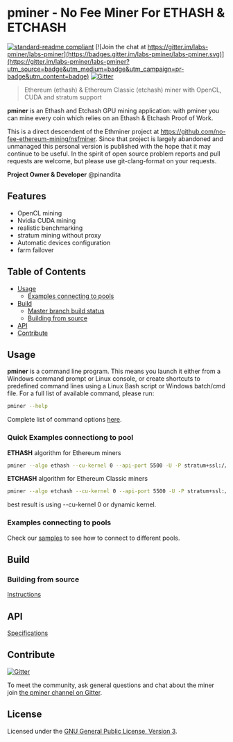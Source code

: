 # pminer - No Fee Miner For ETHASH & ETCHASH

[![standard-readme compliant](https://img.shields.io/badge/readme%20style-standard-brightgreen.svg)](https://github.com/RichardLitt/standard-readme) [![Join the chat at https://gitter.im/labs-pminer/labs-pminer](https://badges.gitter.im/labs-pminer/labs-pminer.svg)](https://gitter.im/labs-pminer/labs-pminer?utm_source=badge&utm_medium=badge&utm_campaign=pr-badge&utm_content=badge)
[![Gitter](https://img.shields.io/gitter/room/nwjs/nw.js.svg)][Gitter]

> Ethereum (ethash) & Ethereum Classic (etchash) miner with OpenCL, CUDA and stratum support

**pminer** is an Ethash and Etchash GPU mining application: with pminer you can mine every coin which relies on an Ethash & Etchash Proof of Work.

This is a direct descendent of the Ethminer project at https://github.com/no-fee-ethereum-mining/nsfminer. Since that project
is largely abandoned and unmanaged this personal version is published with the hope that it may continue to be useful. In the spirit
of open source problem reports and pull requests are welcome, but please use git-clang-format on your requests.

**Project Owner & Developer** @pinandita

## Features

* OpenCL mining
* Nvidia CUDA mining
* realistic benchmarking
* stratum mining without proxy
* Automatic devices configuration
* farm failover

## Table of Contents

* [Usage](#usage)
    * [Examples connecting to pools](#examples-connecting-to-pools)
* [Build](#build)
    * [Master branch build status](#master-branch-build-status)
    * [Building from source](#building-from-source)
* [API](#api)
* [Contribute](#contribute)

## Usage

**pminer** is a command line program. This means you launch it either
from a Windows command prompt or Linux console, or create shortcuts to
predefined command lines using a Linux Bash script or Windows batch/cmd file.
For a full list of available command, please run:

```sh
pminer --help
```
Complete list of command options [here](docs/Options.md).

### Quick Examples connectiong to pool

**ETHASH** algorithm for Ethereum miners

```sh
pminer --algo ethash --cu-kernel 0 --api-port 5500 -U -P stratum+ssl://<wallet>.<rig ID>:<password>@<stratum host>:<port>
```

**ETCHASH** algorithm for Ethereum Classic miners

```sh
pminer --algo etchash --cu-kernel 0 --api-port 5500 -U -P stratum+ssl://<wallet>.<rig ID>:<password>@<stratum host>:<port>
```

best result is using --cu-kernel 0 or dynamic kernel.

### Examples connecting to pools

Check our [samples](docs/POOL_EXAMPLES_ETH.md) to see how to connect to different pools.

## Build

### Building from source

[Instructions](docs/BUILD.md)

## API

[Specifications](docs/API_DOCUMENTATION.md)

## Contribute

[![Gitter](https://img.shields.io/gitter/room/no-fee-ethereum-mining/nsfminer.svg)][Gitter]

To meet the community, ask general questions and chat about the miner join [the pminer channel on Gitter][Gitter].

## License

Licensed under the [GNU General Public License, Version 3](LICENSE).

[Gitter]: https://gitter.im/labs-pminer/labs-pminer
